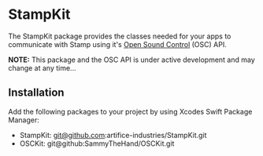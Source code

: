 # StampKit

The StampKit package provides the classes needed for your apps to communicate with Stamp using it's [Open Sound Control](http://opensoundcontrol.org/introduction-osc) (OSC) API.

**NOTE:** This package and the OSC API is under active development and may change at any time...

## Installation
Add the following packages to your project by using Xcodes Swift Package Manager: 
- StampKit: git@github.com:artifice-industries/StampKit.git
- OSCKit: git@github:SammyTheHand/OSCKit.git
